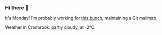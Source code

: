 ### Hi there :wave:

It's Monday! I'm probably working for [this bunch](https://github.com/kohofinancial), maintaining a Git mailmap.

Weather in Cranbrook: partly cloudy, at -2°C.
